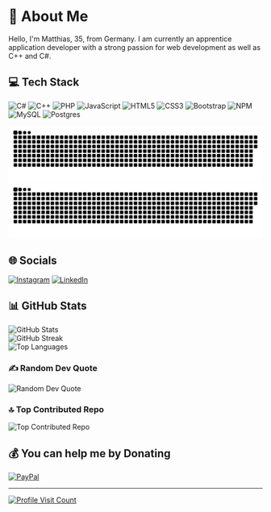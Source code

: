 # 💫 About Me

Hello, I'm Matthias, 35, from Germany. I am currently an apprentice application developer with a strong passion for web development as well as C++ and C#.

## 💻 Tech Stack

![C#](https://img.shields.io/badge/c%23-%23239120.svg?style=for-the-badge&logo=csharp&logoColor=white) ![C++](https://img.shields.io/badge/c++-%2300599C.svg?style=for-the-badge&logo=c%2B%2B&logoColor=white) ![PHP](https://img.shields.io/badge/php-%23777BB4.svg?style=for-the-badge&logo=php&logoColor=white) ![JavaScript](https://img.shields.io/badge/javascript-%23323330.svg?style=for-the-badge&logo=javascript&logoColor=%23F7DF1E) ![HTML5](https://img.shields.io/badge/html5-%23E34F26.svg?style=for-the-badge&logo=html5&logoColor=white) ![CSS3](https://img.shields.io/badge/css3-%231572B6.svg?style=for-the-badge&logo=css3&logoColor=white) ![Bootstrap](https://img.shields.io/badge/bootstrap-%238511FA.svg?style=for-the-badge&logo=bootstrap&logoColor=white) ![NPM](https://img.shields.io/badge/NPM-%23CB3837.svg?style=for-the-badge&logo=npm&logoColor=white) ![MySQL](https://img.shields.io/badge/mysql-4479A1.svg?style=for-the-badge&logo=mysql&logoColor=white) ![Postgres](https://img.shields.io/badge/postgres-%23316192.svg?style=for-the-badge&logo=postgresql&logoColor=white)

![github-snake-dark](https://raw.githubusercontent.com/matthias-bohn/matthias-bohn/output/github-snake-dark.svg#gh-dark-mode-only)
![github-snake](https://raw.githubusercontent.com/matthias-bohn/matthias-bohn/output/github-snake.svg#gh-light-mode-only)

## 🌐 Socials

[![Instagram](https://img.shields.io/badge/Instagram-%23E4405F.svg?logo=Instagram&logoColor=white)](https://instagram.com/matthiasbohn_solutions) [![LinkedIn](https://img.shields.io/badge/LinkedIn-%230077B5.svg?logo=linkedin&logoColor=white)](https://linkedin.com/in/matthias-bohn-58056224a)

## 📊 GitHub Stats

![GitHub Stats](https://github-readme-stats.vercel.app/api?username=Matthias-Bohn&theme=dark&hide_border=false&include_all_commits=true&count_private=false)  
![GitHub Streak](https://github-readme-streak-stats.herokuapp.com/?user=Matthias-Bohn&theme=dark&hide_border=false)  
![Top Languages](https://github-readme-stats.vercel.app/api/top-langs/?username=Matthias-Bohn&theme=dark&hide_border=false&include_all_commits=true&count_private=false&layout=compact)

### ✍️ Random Dev Quote

![Random Dev Quote](https://quotes-github-readme.vercel.app/api?type=horizontal&theme=gruvbox)

### 🔝 Top Contributed Repo

![Top Contributed Repo](https://github-contributor-stats.vercel.app/api?username=Matthias-Bohn&limit=5&theme=dark&combine_all_yearly_contributions=true)

## 💰 You can help me by Donating

[![PayPal](https://img.shields.io/badge/PayPal-00457C?style=for-the-badge&logo=paypal&logoColor=white)](https://paypal.me/MatthiasBohn88)

---
[![Profile Visit Count](https://visitcount.itsvg.in/api?id=Matthias-Bohn&icon=0&color=0)](https://visitcount.itsvg.in)
